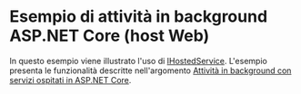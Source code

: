 # <a name="aspnet-core-background-tasks-sample-web-host"></a>Esempio di attività in background ASP.NET Core (host Web)

In questo esempio viene illustrato l'uso di [IHostedService](https://docs.microsoft.com/dotnet/api/microsoft.extensions.hosting.ihostedservice). L'esempio presenta le funzionalità descritte nell'argomento [Attività in background con servizi ospitati in ASP.NET Core](https://docs.microsoft.com/aspnet/core/fundamentals/host/hosted-services).
